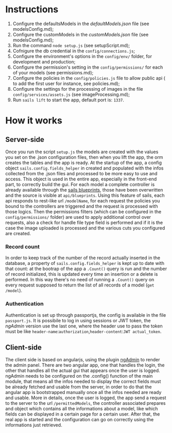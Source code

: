 # Instructions
1. Configure the defaultsModels in the *defaultModels.json* file (see modelsConfig.md);
2. Configure the customModels in the *customModels.json* file (see modelsConfig.md);
3. Run the command `node setup.js` (see setupScript.md);
4. Cofnigure the db credential in the `config/connections.js`;
5. Configure the environment's options in the `config/env/` folder, for development and production;
6. Configure the permission's setting in the `config/permissions/` for each of your models (see permissions.md);
7. Configure the policies in the `config/policies.js` file to allow public api ( to add the first user for instance, see policies.md);
8. Configure the settings for the processing of images in the file `config/services/assets.js` (see imageProcessing.md);
9. Run `sails lift` to start the app, default port is: `1337`.


# How it works

## Server-side
Once you run the script `setup.js` the models are created with the values you set on the .json configuration files, then when you lift the app, the orm creates the tables and the app is ready.
At the startup of the app, a config object `sails.config.fields_helper` in created and populated with the infos collected from the .json files and processed to be more easy to use and access. This object is used in the entire app, especially in the front-end part, to correctly build the gui.
For each model a complete controller is already available through the [sails blueprints]("http://sailsjs.org/documentation/concepts/blueprints"), those have been overwritten and the source is visible at `api/blueprints`. Using this feature of sails, each api responds to rest-like url `/modelName`, for each request the policies you bound to the controllers are triggered and the request is processed with those logics. Then the permissions filters (which can be configured in the `config/permissions/` folder) are used to apply additional control over requests, also a check for handle file type field is performed and if it is the case the image uploaded is processed and the various cuts you configured are created.

###  Record count
In order to keep track of the number of the record actually inserted in the database, a property of `sails.config.fields_helper` is kept up to date with that count: at the bootrap of the app a `.Count()` query is run and the number of record initialized, this is updated every time an insertion or a delete is performed. In this way there's no need of running a `.Count()` query on every request supposed to return the list of all records of a model (`get /model`).

### Authentication
Authentication is set up through passportjs, the config is available in the file `passport.js`. It is possibile to log in using sessions or JWT token, the *ngAdmin* version use the last one, where the header use to pass the token must be like `header-name`:`authorization`,`header-content`:`JWT actual_token`.

## Client-side
The client side is based on angularjs, using the plugin [ngAdmin]("https://github.com/marmelab/ng-admin") to render the admin panel.
There are two angular app, one that handles the login, the other that handles all the actual gui that appears once the user is logged.
ngAdmin needs to be configured on the .config() function of the main module, that means all the infos needed to display the correct fields must be already fetched and usable from the server, in order to do that the angular app is bootstrapped manually once all the infos needed are ready and usable.
More in details, once the user is logged, the app send a request to the server to the url `/permittedModels`, the controller associated prepares and object which contains all the informations about a model, like which fields can be displayed in a certain page for a certain user. After that, the real app is started and the configuration can go on correctly using the informations just retrieved.
